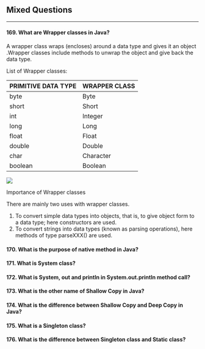 ## Mixed Questions
*******


#### 169. What are Wrapper classes in Java?

A wrapper class wraps (encloses) around a data type and gives it an object .Wrapper classes include methods to unwrap the object and give back the data type. 

List of Wrapper classes:

PRIMITIVE DATA TYPE|	WRAPPER CLASS|
-------------------|----------------|
byte	|Byte|
short	|Short|
int	|Integer|
long	|Long|
float	|Float|
double	|Double|
char	|Character|
boolean	|Boolean|

![](http://way2java.com/wp-content/uploads/2011/01/ss52.bmp)

Importance of Wrapper classes

There are mainly two uses with wrapper classes.

1. To convert simple data types into objects, that is, to give object form to a data type; here constructors are used.
2. To convert strings into data types (known as parsing operations), here methods of type parseXXX() are used.

#### 170. What is the purpose of native method in Java?


#### 171. What is System class?


#### 172. What is System, out and println in System.out.println method call?


#### 173. What is the other name of Shallow Copy in Java?


#### 174. What is the difference between Shallow Copy and Deep Copy in Java?


#### 175. What is a Singleton class?


#### 176. What is the difference between Singleton class and Static class?